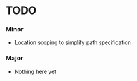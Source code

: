 # TODO

### Minor

  * Location scoping to simplify path specification

### Major

  * Nothing here yet
